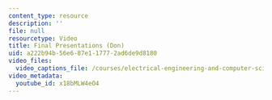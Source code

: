 ```yaml
---
content_type: resource
description: ''
file: null
resourcetype: Video
title: Final Presentations (Don)
uid: a222b94b-56e6-87e1-1777-2ad6de9d8180
video_files:
  video_captions_file: /courses/electrical-engineering-and-computer-science/6-811-principles-and-practice-of-assistive-technology-fall-2014/presentations/copy2_of_final-presentations2/x18bMLW4eO4.vtt
video_metadata:
  youtube_id: x18bMLW4eO4
---
```

